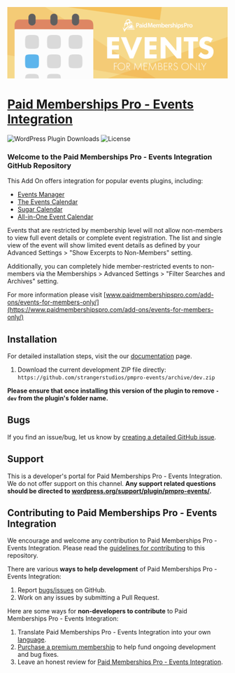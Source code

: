 ![](pmpro-events-banner.png)

# [Paid Memberships Pro - Events Integration](https://www.paidmembershipspro.com/add-ons/events-for-members-only/) #
[comment]: # (Generate badges from shields.io, only works for .org plugins to get other stats etc. We'd have to create our own endpoints for Premium plugins)

![WordPress Plugin Downloads](https://img.shields.io/wordpress/plugin/dy/pmpro-events?style=flat-square) ![License](https://img.shields.io/badge/license-GPL--2.0%2B-red.svg?style=flat-square)

### Welcome to the Paid Memberships Pro - Events Integration GitHub Repository

This Add On offers integration for popular events plugins, including:

* [Events Manager](https://wordpress.org/plugins/events-manager/)
* [The Events Calendar](https://wordpress.org/plugins/the-events-calendar/)
* [Sugar Calendar](https://wordpress.org/plugins/sugar-calendar-lite/)
* [All-in-One Event Calendar](https://wordpress.org/plugins/all-in-one-event-calendar/)

Events that are restricted by membership level will not allow non-members to view full event details or complete event registration. The list and single view of the event will show limited event details as defined by your Advanced Settings > "Show Excerpts to Non-Members" setting.

Additionally, you can completely hide member-restricted events to non-members via the Memberships > Advanced Settings > "Filter Searches and Archives" setting.

For more information please visit [www.paidmembershipspro.com/add-ons/events-for-members-only/](https://www.paidmembershipspro.com/add-ons/events-for-members-only/)

## Installation ##
For detailed installation steps, visit the our [documentation](https://www.paidmembershipspro.com/add-ons/events-for-members-only/) page.

1. Download the current development ZIP file directly: `https://github.com/strangerstudios/pmpro-events/archive/dev.zip`

**Please ensure that once installing this version of the plugin to remove `-dev` from the plugin's folder name.**

## Bugs ##
If you find an issue/bug, let us know by [creating a detailed GitHub issue](https://github.com/strangerstudios/pmpro-events/issues/new).

## Support ##
This is a developer's portal for Paid Memberships Pro - Events Integration. We do not offer support on this channel. **Any support related questions should be directed to [wordpress.org/support/plugin/pmpro-events/](https://wordpress.org/support/plugin/pmpro-events/).**

## Contributing to Paid Memberships Pro - Events Integration ##
We encourage and welcome any contribution to Paid Memberships Pro - Events Integration. Please read the [guidelines for contributing](https://github.com/strangerstudios/pmpro-events/blob/dev/.github/CONTRIBUTING.md) to this repository.

There are various **ways to help development** of Paid Memberships Pro - Events Integration:

1. Report [bugs/issues](https://github.com/strangerstudios/pmpro-events/issues/new) on GitHub.
2. Work on any issues by submitting a Pull Request.

Here are some ways for **non-developers to contribute** to Paid Memberships Pro - Events Integration:

1. Translate Paid Memberships Pro - Events Integration into your own [language](https://www.paidmembershipspro.com/paid-memberships-pro-in-your-language/).
2. [Purchase a premium membership](https://paidmembershipspro.com/pricing/) to help fund ongoing development and bug fixes.
3. Leave an honest review for [Paid Memberships Pro - Events Integration](https://wordpress.org/support/plugin/pmpro-events/reviews/#new-post).
